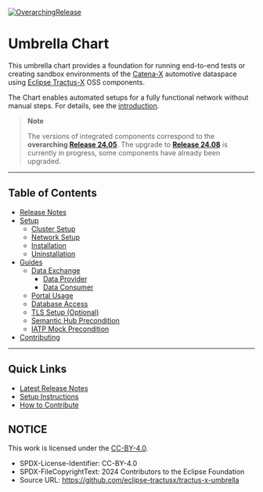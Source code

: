 [![OverarchingRelease](https://img.shields.io/badge/Release_24.05-blue)](https://github.com/eclipse-tractusx/tractus-x-release/blob/24.05/CHANGELOG.md#2405---2024-05-29)

# Umbrella Chart

This umbrella chart provides a foundation for running end-to-end tests or creating sandbox environments of the [Catena-X](https://catena-x.net/en/) automotive dataspace using [Eclipse Tractus-X](https://projects.eclipse.org/projects/automotive.tractusx) OSS components.

The Chart enables automated setups for a fully functional network without manual steps. For details, see the [introduction](docs/introduction.md).

> **Note**
> 
> The versions of integrated components correspond to the **overarching [Release 24.05](https://github.com/eclipse-tractusx/tractus-x-release/blob/24.05/CHANGELOG.md#2405---2024-05-29)**. The upgrade to **[Release 24.08](https://github.com/eclipse-tractusx/tractus-x-release/blob/24.08/CHANGELOG.md#2408---2024-08-05)** is currently in progress, some components have already been upgraded.
---

## **Table of Contents**
- [Release Notes](docs/release-notes)
- [Setup](docs/setup)
  - [Cluster Setup](docs/setup/cluster-setup.md)
  - [Network Setup](docs/setup/network-setup)
  - [Installation](docs/setup/installation.md)
  - [Uninstallation](docs/setup/uninstallation.md)
- [Guides](docs/guides)
  - [Data Exchange](docs/guides/data-exchange.md)
      - [Data Provider](docs/guides/data-exchange/provide-data.md)
      - [Data Consumer](docs/guides/data-exchange/consume-data.md)
  - [Portal Usage](docs/guides/portal-usage.md)
  - [Database Access](docs/guides/database-access.md)
  - [TLS Setup (Optional)](docs/guides/tls-setup.md)
  - [Semantic Hub Precondition](docs/guides/semantic-hub.md)
  - [IATP Mock Precondition](docs/guides/iatp-mock.md)
- [Contributing](docs/contributing.md)

---

## **Quick Links**
- [Latest Release Notes](docs/release-notes/R24.05.md)
- [Setup Instructions](docs/setup)
- [How to Contribute](docs/contributing.md)

## NOTICE

This work is licensed under the [CC-BY-4.0](https://www.apache.org/licenses/LICENSE-2.0).

* SPDX-License-Identifier: CC-BY-4.0
* SPDX-FileCopyrightText: 2024 Contributors to the Eclipse Foundation
* Source URL: <https://github.com/eclipse-tractusx/tractus-x-umbrella>
